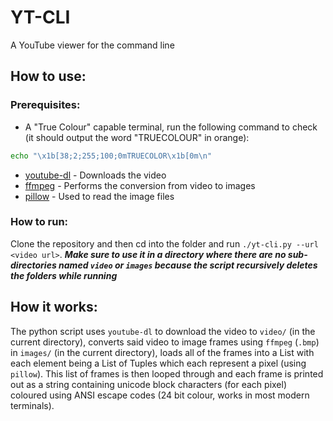 # YT-CLI

A YouTube viewer for the command line

## How to use:

### Prerequisites:

- A "True Colour" capable terminal, run the following command to check (it should output the word "TRUECOLOUR" in orange):
```sh
echo "\x1b[38;2;255;100;0mTRUECOLOR\x1b[0m\n"
```
- [youtube-dl](https://github.com/ytdl-org/youtube-dl#installation) - Downloads the video
- [ffmpeg](https://ffmpeg.org/download.html) - Performs the conversion from video to images
- [pillow](https://pillow.readthedocs.io/en/stable/installation.html) - Used to read the image files

### How to run:

Clone the repository and then cd into the folder and run `./yt-cli.py --url <video url>`. _**Make sure to use it in a directory where there are no sub-directories named `video` or `images` because the script recursively deletes the folders while running**_

## How it works:

The python script uses `youtube-dl` to download the video to `video/` (in the current directory), converts said video to image frames using `ffmpeg` (`.bmp`) in `images/` (in the current directory), loads all of the frames into a List with each element being a List of Tuples which each represent a pixel (using `pillow`). This list of frames is then looped through and each frame is printed out as a string containing unicode block characters (for each pixel) coloured using ANSI escape codes (24 bit colour, works in most modern terminals).
